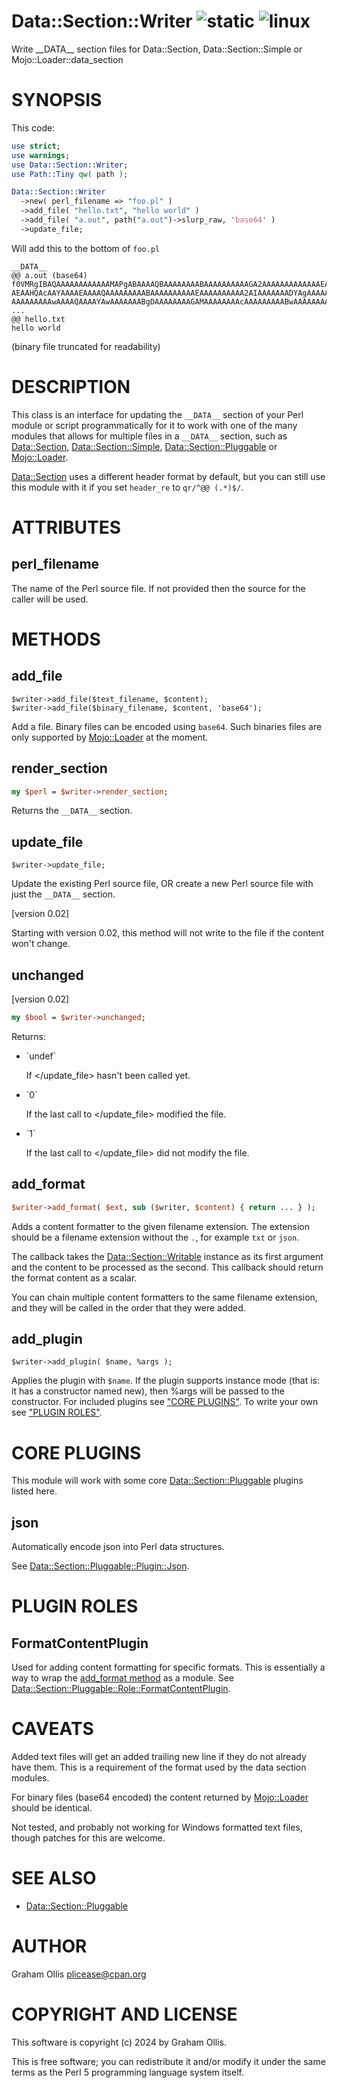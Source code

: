 # Data::Section::Writer ![static](https://github.com/uperl/Data-Section-Writer/workflows/static/badge.svg) ![linux](https://github.com/uperl/Data-Section-Writer/workflows/linux/badge.svg)

Write \_\_DATA\_\_ section files for Data::Section, Data::Section::Simple or Mojo::Loader::data\_section

# SYNOPSIS

This code:

```perl
use strict;
use warnings;
use Data::Section::Writer;
use Path::Tiny qw( path );

Data::Section::Writer
  ->new( perl_filename => "foo.pl" )
  ->add_file( "hello.txt", "hello world" )
  ->add_file( "a.out", path("a.out")->slurp_raw, 'base64' )
  ->update_file;
```

Will add this to the bottom of `foo.pl`

```
__DATA__
@@ a.out (base64)
f0VMRgIBAQAAAAAAAAAAAAMAPgABAAAAQBAAAAAAAABAAAAAAAAAAGA2AAAAAAAAAAAAAEAAOAAN
AEAAHQAcAAYAAAAEAAAAQAAAAAAAAABAAAAAAAAAAEAAAAAAAAAA2AIAAAAAAADYAgAAAAAAAAgA
AAAAAAAAAwAAAAQAAAAYAwAAAAAAABgDAAAAAAAAGAMAAAAAAAAcAAAAAAAAABwAAAAAAAAAAQAA
...
@@ hello.txt
hello world
```

(binary file truncated for readability)

# DESCRIPTION

This class is an interface for updating the `__DATA__` section of your Perl module or script programmatically
for it to work with one of the many modules that allows for multiple files in a `__DATA__` section, such as
[Data::Section](https://metacpan.org/pod/Data::Section), [Data::Section::Simple](https://metacpan.org/pod/Data::Section::Simple), [Data::Section::Pluggable](https://metacpan.org/pod/Data::Section::Pluggable) or [Mojo::Loader](https://metacpan.org/pod/Mojo::Loader).

[Data::Section](https://metacpan.org/pod/Data::Section) uses a different header format by default, but you can still use this module with it
if you set `header_re` to `qr/^@@ (.*)$/`.

# ATTRIBUTES

## perl\_filename

The name of the Perl source file.  If not provided then the source for the caller will be used. 

# METHODS

## add\_file

```
$writer->add_file($text_filename, $content);
$writer->add_file($binary_filename, $content, 'base64');
```

Add a file.  Binary files can be encoded using `base64`.  Such binaries files are
only supported by [Mojo::Loader](https://metacpan.org/pod/Mojo::Loader) at the moment.

## render\_section

```perl
my $perl = $writer->render_section;
```

Returns the `__DATA__` section.

## update\_file

```
$writer->update_file;
```

Update the existing Perl source file, OR create a new Perl source file with just the `__DATA__` section.

\[version 0.02\]

Starting with version 0.02, this method will not write to the file if the content won't change.

## unchanged

\[version 0.02\]

```perl
my $bool = $writer->unchanged;
```

Returns:

- \`undef\`

    If &lt;/update\_file> hasn't been called yet.

- \`0\`

    If the last call to &lt;/update\_file> modified the file.

- \`1\`

    If the last call to &lt;/update\_file> did not modify the file.

## add\_format

```perl
$writer->add_format( $ext, sub ($writer, $content) { return ... } );
```

Adds a content formatter to the given filename extension. The extension should be a filename extension without the `.`, for example `txt` or `json`.

The callback takes the [Data::Section::Writable](https://metacpan.org/pod/Data::Section::Writable) instance as its first argument and the content to be processed as the second.
This callback should return the format content as a scalar.

You can chain multiple content formatters to the same filename extension, and they will be called in the order that they were added.

## add\_plugin

```
$writer->add_plugin( $name, %args );
```

Applies the plugin with `$name`. If the plugin supports instance mode (that is: it has a constructor named new), then %args will be passed to the 
constructor. For included plugins see ["CORE PLUGINS"](#core-plugins). To write your own see ["PLUGIN ROLES"](#plugin-roles).

# CORE PLUGINS

This module will work with some core [Data::Section::Pluggable](https://metacpan.org/pod/Data::Section::Pluggable) plugins listed here.

## json

Automatically encode json into Perl data structures.

See [Data::Section::Pluggable::Plugin::Json](https://metacpan.org/pod/Data::Section::Pluggable::Plugin::Json).

# PLUGIN ROLES

## FormatContentPlugin

Used for adding content formatting for specific formats.  This
is essentially a way to wrap the [add\_format method](#add_format)
as a module.  See [Data::Section::Pluggable::Role::FormatContentPlugin](https://metacpan.org/pod/Data::Section::Pluggable::Role::FormatContentPlugin).

# CAVEATS

Added text files will get an added trailing new line if they do not already have
them.  This is a requirement of the format used by the data section modules.

For binary files (base64 encoded) the content returned by [Mojo::Loader](https://metacpan.org/pod/Mojo::Loader) should
be identical.

Not tested, and probably not working for Windows formatted text files, though
patches for this are welcome.

# SEE ALSO

- [Data::Section::Pluggable](https://metacpan.org/pod/Data::Section::Pluggable)

# AUTHOR

Graham Ollis <plicease@cpan.org>

# COPYRIGHT AND LICENSE

This software is copyright (c) 2024 by Graham Ollis.

This is free software; you can redistribute it and/or modify it under
the same terms as the Perl 5 programming language system itself.
